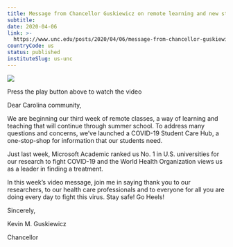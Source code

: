 ```yaml
---
title: Message from Chancellor Guskiewicz on remote learning and new student care hub
subtitle: 
date: 2020-04-06
link: >-
  https://www.unc.edu/posts/2020/04/06/message-from-chancellor-guskiewicz-on-remote-learning-and-new-student-care-hub/
countryCode: us
status: published
instituteSlug: us-unc
---
```

![](https://www.unc.edu/wp-content/uploads/2020/04/Summer-Scenes-7.jpg)

Press the play button above to watch the video

Dear Carolina community,

We are beginning our third week of remote classes, a way of learning and teaching that will continue through summer school. To address many questions and concerns, we’ve launched a COVID-19 Student Care Hub, a one-stop-shop for information that our students need.

Just last week, Microsoft Academic ranked us No. 1 in U.S. universities for our research to fight COVID-19 and the World Health Organization views us as a leader in finding a treatment.

In this week’s video message, join me in saying thank you to our researchers, to our health care professionals and to everyone for all you are doing every day to fight this virus. Stay safe! Go Heels!

Sincerely,

Kevin M. Guskiewicz

Chancellor